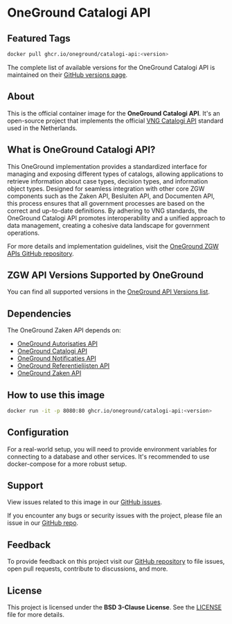 # OneGround Catalogi API

## Featured Tags

 ```bash
 docker pull ghcr.io/oneground/catalogi-api:<version>
 ```

The complete list of available versions for the OneGround Catalogi API is maintained on their [GitHub versions page](https://github.com/OneGround/ZGW-APIs/pkgs/container/catalogi-api/versions).

## About

This is the official container image for the **OneGround Catalogi API**. It's an open-source project that implements the official [VNG Catalogi API](https://vng-realisatie.github.io/gemma-zaken/standaard/catalogi) standard used in the Netherlands.

## What is OneGround Catalogi API?

This OneGround implementation provides a standardized interface for managing and exposing different types of catalogs, allowing applications to retrieve information about case types, decision types, and information object types. Designed for seamless integration with other core ZGW components such as the Zaken API, Besluiten API, and Documenten API, this process ensures that all government processes are based on the correct and up-to-date definitions. By adhering to VNG standards, the OneGround Catalogi API promotes interoperability and a unified approach to data management, creating a cohesive data landscape for government operations.

For more details and implementation guidelines, visit the [OneGround ZGW APIs GitHub repository](https://github.com/OneGround/ZGW-APIs).

## ZGW API Versions Supported by OneGround

You can find all supported versions in the [OneGround API Versions list](https://dev.oneground.nl/docs/api-versions).

## Dependencies

The OneGround Zaken API depends on:

- [OneGround Autorisaties API](https://github.com/OneGround/ZGW-APIs/pkgs/container/autorisaties-api)
- [OneGround Catalogi API](https://github.com/OneGround/ZGW-APIs/pkgs/container/catalogi-api)
- [OneGround Notificaties API](https://github.com/OneGround/ZGW-APIs/pkgs/container/notificaties-api)
- [OneGround Referentielijsten API](https://github.com/OneGround/ZGW-APIs/pkgs/container/referentielijsten-api)
- [OneGround Zaken API](https://github.com/OneGround/ZGW-APIs/pkgs/container/zaken-api)

## How to use this image

```bash
docker run -it -p 8080:80 ghcr.io/oneground/catalogi-api:<version>
```

## Configuration

For a real-world setup, you will need to provide environment variables for connecting to a database and other services. It's recommended to use docker-compose for a more robust setup.

## Support

View issues related to this image in our [GitHub issues](https://github.com/OneGround/ZGW-APIs/issues).

If you encounter any bugs or security issues with the project, please file an issue in our [GitHub repo](https://github.com/OneGround/ZGW-APIs/issues/new/choose).

## Feedback

To provide feedback on this project visit our [GitHub repository](https://github.com/OneGround/ZGW-APIs) to file issues, open pull requests, contribute to discussions, and more.

## License

This project is licensed under the **BSD 3-Clause License**. See the [LICENSE](https://github.com/OneGround/ZGW-APIs/blob/main/LICENSE) file for more details.
